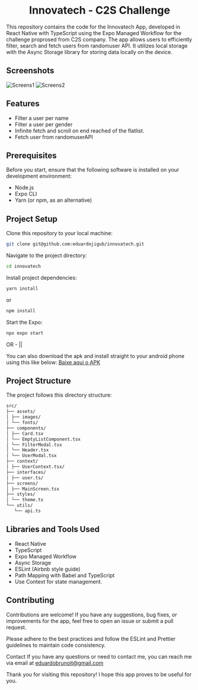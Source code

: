 <h1 align="center">Innovatech - C2S Challenge</h1>
This repository contains the code for the Innovatech App, developed in React Native with TypeScript using the Expo Managed Workflow for the challenge proprosed from C2S company. The app allows users to efficiently filter, search and fetch users from randomuser API. 
It utilizes local storage with the Async Storage library for storing data locally on the device.

## Screenshots
![Screens1](https://github.com/eduardojigub/innovatech/assets/47367373/4447bdc0-1173-4557-9522-b64813f6b3e4)
![Screens2](https://github.com/eduardojigub/innovatech/assets/47367373/660222c4-a696-4a87-8447-13ac352fd51d)

## Features

* Filter a user per name
* Filter a user per gender
* Infinite fetch and scroll on end reached of the flatlist. 
* Fetch user from randomuserAPI

## Prerequisites

Before you start, ensure that the following software is installed on your development environment:

* Node.js
* Expo CLI
* Yarn (or npm, as an alternative)

## Project Setup

Clone this repository to your local machine:

```bash
git clone git@github.com:eduardojigub/innovatech.git
```

Navigate to the project directory:

```bash
cd innovatech
```

Install project dependencies:

```bash
yarn install
```

or

```bash
npm install
```

Start the Expo:

```bash
npx expo start
```

OR - ||

You can also download the apk and install straight to your android phone using this like below:
<a href="https://drive.google.com/file/d/13lHTpDjjCgGAI7mdyQkOIJoTet7pbS-F/view?usp=drive_link">Baixe aqui o APK</a>

## Project Structure

The project follows this directory structure:
```bash
src/
├── assets/
│ ├── images/
│ └── fonts/
├── components/
│ ├── Card.tsx
│ └── EmptyListComponent.tsx
│ └── FilterModal.tsx
│ └── Header.tsx
│ └── UserModal.tsx
├── context/
│ ├── UserContext.tsx/
├── interfaces/
│ ├── user.ts/
├── screens/
│ ├── MainScreen.tsx
├── styles/
│ └── theme.ts
└── utils/
   └── api.ts
```


## Libraries and Tools Used

* React Native
* TypeScript
* Expo Managed Workflow
* Async Storage
* ESLint (Airbnb style guide)
* Path Mapping with Babel and TypeScript
* Use Context for state management. 

## Contributing

Contributions are welcome! If you have any suggestions, bug fixes, or improvements for the app, feel free to open an issue or submit a pull request.

Please adhere to the best practices and follow the ESLint and Prettier guidelines to maintain code consistency.

Contact
If you have any questions or need to contact me, you can reach me via email at eduardobrunoit@gmail.com

Thank you for visiting this repository! I hope this app proves to be useful for you.
